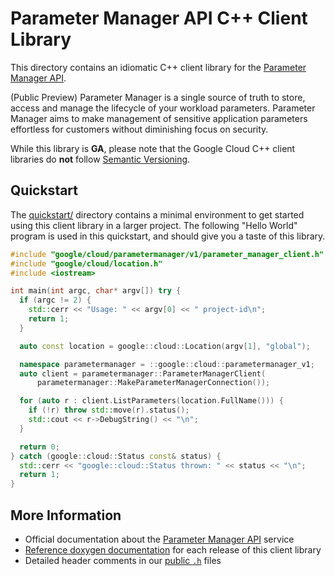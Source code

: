# Parameter Manager API C++ Client Library

This directory contains an idiomatic C++ client library for the
[Parameter Manager API][cloud-service-docs].

(Public Preview) Parameter Manager is a single source of truth to store, access
and manage the lifecycle of your workload parameters. Parameter Manager aims to
make management of sensitive application parameters effortless for customers
without diminishing focus on security.

While this library is **GA**, please note that the Google Cloud C++ client
libraries do **not** follow [Semantic Versioning](https://semver.org/).

## Quickstart

The [quickstart/](quickstart/README.md) directory contains a minimal environment
to get started using this client library in a larger project. The following
"Hello World" program is used in this quickstart, and should give you a taste of
this library.

<!-- inject-quickstart-start -->

```cc
#include "google/cloud/parametermanager/v1/parameter_manager_client.h"
#include "google/cloud/location.h"
#include <iostream>

int main(int argc, char* argv[]) try {
  if (argc != 2) {
    std::cerr << "Usage: " << argv[0] << " project-id\n";
    return 1;
  }

  auto const location = google::cloud::Location(argv[1], "global");

  namespace parametermanager = ::google::cloud::parametermanager_v1;
  auto client = parametermanager::ParameterManagerClient(
      parametermanager::MakeParameterManagerConnection());

  for (auto r : client.ListParameters(location.FullName())) {
    if (!r) throw std::move(r).status();
    std::cout << r->DebugString() << "\n";
  }

  return 0;
} catch (google::cloud::Status const& status) {
  std::cerr << "google::cloud::Status thrown: " << status << "\n";
  return 1;
}
```

<!-- inject-quickstart-end -->

## More Information

- Official documentation about the [Parameter Manager API][cloud-service-docs]
  service
- [Reference doxygen documentation][doxygen-link] for each release of this
  client library
- Detailed header comments in our [public `.h`][source-link] files

[cloud-service-docs]: https://cloud.google.com/secret-manager/parameter-manager/docs/overview
[doxygen-link]: https://cloud.google.com/cpp/docs/reference/parametermanager/latest/
[source-link]: https://github.com/googleapis/google-cloud-cpp/tree/main/google/cloud/parametermanager
